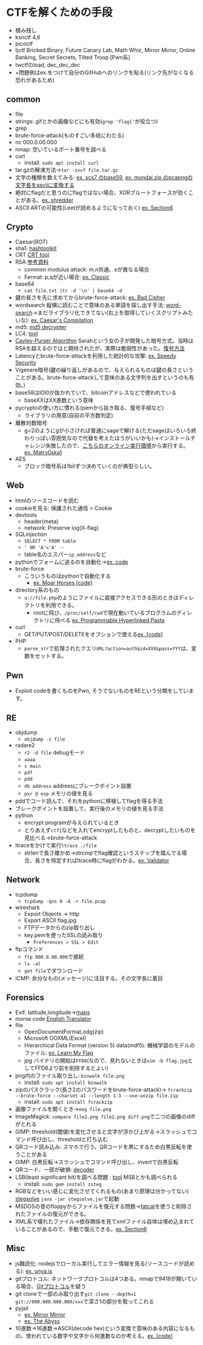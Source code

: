 # CTFを解くための手段
- 積み残し
- ksnctf 4,6
- picoctf
- tjctf Bricked Binary, Future Canary Lab, Math Whiz, Mirror Mirror, Online Banking, Secret Secrets, Tilted Troop [Pwn系]
- twctfのload, dec_dec_dec
- +問題例はex.をつけて自分のGitHubへのリンクを貼る(リンク先がなくなる恐れがあるため)

## common
- file
- strings: gifとかの画像などにも有効(`grep 'flag{'`が役立つ)
- grep
- brute-force-attack(ものすごい多岐にわたる)
- nc 000.0.00.000
- nmap: 空いているポート番号を調べる
- curl
    - install: `sudo apt install curl`
- tar.gzの解凍方法→`tar -zxvf file.tar.gz`
- 文字の種類を数えてみる: [ex. scs7 のbase59](https://github.com/tMasaaa/ctf/blob/master/twctf2018/scs7/docs.md), [ex. mondai.zip のpcapngの文字長をasciiに変換する](https://github.com/tMasaaa/ctf/blob/master/twctf2018/mondai_zip/docs.md)
- 絶対にflagだと思うのにflagではない場合、XORブルートフォースが効くことがある。[ex. shredder](https://github.com/tMasaaa/ctf/blob/master/sectctf2018/shredder/1.md)
- ASCII ARTの可能性(Leetが読めるようになっておく) [ex. Section6](https://github.com/tMasaaa/ctf/blob/master/sectctf2018/section6/1.md)

## Crypto
- Caesar(ROT)
- sha1: [hashtoolkit](http://hashtoolkit.com/)
- CRT [CRT tool](https://www.dcode.fr/chinese-remainder)
- RSA [参考資料](https://www.slideshare.net/sonickun/rsa-n-ssmjp)
    - common modulus attack: m,n共通、eが異なる場合
    - Fermat: p,qが近い場合: [ex. Classic](https://github.com/tMasaaa/ctf/blob/master/tjctf2018/Classic/14.md)
- base64
    - `cat file.txt |tr -d '\n' | base64 -d`
- 鍵の長さを先に求めてからbrute-force-attack: [ex. Bad Cipher](https://github.com/tMasaaa/ctf/blob/master/tjctf2018/Bad_Cipher/1.md)
- wordsearch 縦横に読むことで意味のある単語を探し出す手法: [word-search](https://github.com/robbiebarrat/word-search)→まだライブラリ化できてない(右上を取得していくスクリプトみたいな): [ex. Caesar's Compilation](https://github.com/tMasaaa/ctf/blob/master/tjctf2018/Caesars_Complication/9.md)
- md5: [md5 decrypter](http://hashtoolkit.com/decrypt-md5-hash/)
- LC4: [tool](https://github.com/dstein64/LC4)
- [Cayley-Purser Algorithm](http://www.tbasic.org/reference/old/cp.pdf) Sarahという女の子が開発した暗号方式。当時はRSAを超えるのではと期待されたが、実際は脆弱性があった。[復号方法](https://github.com/tMasaaa/ctf/blob/master/tjctf2018/Sarahs_Cryptosystem/1.md)
- Latencyとbrute-force-attackを利用した統計的な攻撃: [ex. Speedy Security](https://github.com/tMasaaa/ctf/blob/master/tjctf2018/Speedy_Security/1.md)
- Vigenere暗号(鍵の繰り返しがあるので、与えられるものは鍵の長さということがある。brute-force-attackして意味のある文字列を出すというのも有効。)
- base58はIOl0が抜かれていて、bitcoinアドレスなどで使われている
    - baseXXはXX進数という意味
- pycryptoの使い方に慣れる(pemから抜き取る、復号手順など)
    - ライブラリの用意(自前の平方数判定)
- 離散対数暗号
    - g=2のようにgが小さければ普通にsageで解ける(ただsageはいろいろ終わりっぽい雰囲気なので代替を考えたほうがいいかも)→インストールチャレンジ失敗したので、[こちらのオンライン実行環境](http://sagecell.sagemath.org/)から実行する。 [ex. Matry0ska1](https://github.com/tMasaaa/ctf/blob/master/sectctf2018/matry0ska1/1.md)
- AES
    - ブロック暗号系は1bitずつ決めていくのが典型らしい。

## Web
- htmlのソースコードを読む
- cookieを見る: 保護された通信 > Cookie
- devtools
    - header(meta)
    - network: Preserve log(X-flag)
- SQLinjection
    - `SELECT * FROM table`
    - `' OR 'A'='A' --`
    - table名のエスパー`ip_address`など
- pythonでフォームに送るのを自動化→[ex. code](https://github.com/tMasaaa/ctf/blob/master/tjctf2018/Ess_Kyoo_Ell/sub.py)
- brute-force
    - こういうものはpythonで自動化する
        - [ex. Moar Horses [code]](https://github.com/tMasaaa/ctf/blob/master/tjctf2018/Moar_Horses/solve.py)
- directory系のもの
    - `a://file.php`のようにファイルに直接アクセスできる形のときはディレクトリを利用できる。
        - rootに飛び、`/proc/self/cwd`で現在動いているプログラムのディレクトリに飛べる [ex. Programmable Hyperlinked Pasta](https://github.com/tMasaaa/ctf/blob/master/tjctf2018/Programmable_Hyperlinked_Pasta/1.md)
- curl
    - GET/PUT/POST/DELETEをオプションで使える[ex. [code]](https://github.com/tMasaaa/ctf/blob/master/tjctf2018/Request_Me/solve.py)
- PHP
    - `parse_str`で処理されたクエリ`URL?action=auth&id=XXX&pass=YYY`は、変数をセットする。

## Pwn
- Exploit codeを書くものをPwn, そうでないものをREという分類をしています。



## RE
- objdump
    - `objdump -s file`
- radare2
    - `r2 -d file` debugモード
    - `aaaa`
    - `s main`
    - `pdf`
    - `pdd`
    - `db address` addressにブレークポイント設置
    - `pxr @ esp` メモリの値を見る
- pddでコード読んで、それをpythonに移植してflagを得る手法
- ブレークポイントを設置して、実行後のメモリの値を見る手法
- python
    - encrypt programが与えられているとき
    - とりあえず`ctf{`などを入れてencryptしたものと、decryptしたいものを見比べる→brute-force-attack
- ltraceをかけて実行`ltrace ./file`
    - strlenで長さ確かめ→strcmpでflag確認というステップを踏んでる場合、長さを特定すればltrace時にflagがわかる。[ex. Validator](https://github.com/tMasaaa/ctf/blob/master/tjctf2018/Validator/13.md)

## Network
- tcpdump
    - `tcpdump -qns 0 -A -r file.pcap`
- wireshark
    - Export Objects -> http
    - Export ASCII flag.jpg
    - FTPデータからのzip取り出し
    - key.pemを使ったSSLの読み取り
        - `Preferences > SSL > Edit`
- ftpコマンド
    - `ftp 000.0.00.000`で接続
    - `ls -al`
    - `get file`でダウンロード
- ICMP: 余分なもの(メッセージ)に注目する。その文字長に着目

## Forensics
- Exif: latitude,longitude→[maps](http://earthjp.net/maps/)
- morse code [English Translator](http://morse.ariafloat.com/en/)
- file
    - OpenDocumentFormat,odg(zip)
    - Microsoft OOXML(Excel)
    - Hierarchical Data Format (version 5) data(mdf5): 機械学習のモデルのファイル: [ex. Learn My Flag](https://github.com/tMasaaa/ctf/blob/master/tjctf2018/Learn_My_Flag/11.md)
    - jpg バイナリの開始は`FFD8`(なので、見れないときは`vim -b flag.jpg`としてFFD8より前を削除するとよい)
- png内のファイル取り出し: `binwalk file.png`
    - install: `sudo apt install binwalk`
- zipのパスクラック(長さ2のパスワードをbrute-force-attack)→ `fcrackzip --brute-force --charset a1 --length 1-3 --use-unzip file.zip` 
    - install: `sudo apt install fcrackzip`
- 画像ファイルを開くとき→`eog file.png`
- ImageMagick: `compare file1.png file2.png diff.png`で二つの画像のdiffがとれる
- GIMP: threshold(閾値)を変化させると文字が浮かび上がる→スラッシュでコマンド呼び出し、thresholdと打ち込む
- QRコード読み込み: スマホで行う。QRコードを黒にするため白黒反転を使うことがある
- GIMP: 白黒反転→スラッシュでコマンド呼び出し、invertで白黒反転
- QRコード、一部が破損: [decoder](https://github.com/waidotto/strong-qr-decoder/)
- LSB(least significant bit)を調べる問題 : [tool](https://github.com/zed-0xff/zsteg) MSBとかも調べられる
    - install: `sudo gem install zsteg`
- RGBなどをいい感じに変化させてくれるもの(あまり原理は分かってない) [stegsolve](https://github.com/eugenekolo/sec-tools/tree/master/stego/stegsolve/stegsolve) `java -jar stegsolve.jar`で起動
- MSDOSの昔のfloppyからファイルを復元する問題→[fatcat](https://github.com/Gregwar/fatcat)を使うと削除されたファイルの復元ができる。
- XML系で壊れたファイル→依存関係を見てxmlファイル自体は埋め込まれていることがあるので、手動で復元できる。[ex. Section6](https://github.com/tMasaaa/ctf/blob/master/sectctf2018/section6/1.md)


## Misc
- js難読化: nodejsでローカル実行してエラー情報を見る(ソースコードが読める): [ex. unya.js](https://github.com/tMasaaa/ctf/blob/master/ksnctf/3/unya.js)
- gitプロトコル: ネットワークプロトコルは4つある。nmapで9418が開いている場合、[Gitプロトコル](https://git-scm.com/book/ja/v1/Git-%E3%82%B5%E3%83%BC%E3%83%90%E3%83%BC-%E3%83%97%E3%83%AD%E3%83%88%E3%82%B3%E3%83%AB)を疑う
- git cloneで一部のみ取り出す`git clone --depth=1 git://000.000.000.000/xxx`で深さ1の部分を取ってこれる
- pyjail
    - [ex. Mirror Mirror](https://github.com/tMasaaa/ctf/blob/master/tjctf2018/Mirror_Mirror/1.md)
    - [ex. The Abyss](https://github.com/tMasaaa/ctf/blob/master/tjctf2018/The_Abyss/1.md)
- 10進数→16進数→ASCII(decode hex)という変換で意味のある内容になるもの。使われている数字や文字から何進数なのか考える。[ex. [code]](https://github.com/tMasaaa/ctf/blob/master/tjctf2018/Nothing_but_Everything/a.py)